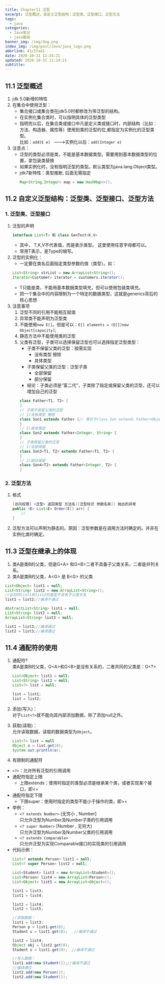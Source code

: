 ```yaml
---
title: Chapter11 泛型
excerpt: 泛型概述，自定义泛型结构：泛型类、泛型接口、泛型方法
tags:
  - java
categories:
  - Java笔记
  - java基础
banner_img: /img/dog.png
index_img: /img/post/Java/java_logo.png
abbrlink: 41c5fad1
date: 2020-10-31 11:24:21
updated: 2020-10-31 11:24:21
subtitle:
---
```

## 11.1 泛型概述
1. jdk 5.0新增的特性
2. 在集合中使用泛型：
   * 集合接口或集合类在jdk5.0时都修改为带泛型的结构。
   * 在实例化集合类时，可以指明具体的泛型类型
   * 指明完以后，在集合类或接口中凡是定义类或接口时，内部结构（比如：方法、构造器、属性等）使用到类的泛型的位,都指定为实例化的泛型类型。  
    比如：`add(E e) ` --->实例化以后：`add(Integer e)`
3. 注意点：
    * 泛型的类型必须是类，不能是基本数据类型。需要用到基本数据类型的位置，拿包装类替换
    * 如果实例化时，没有指明泛型的类型。默认类型为java.lang.Object类型。
    * jdk7新特性：类型推断, 后面无需指定
        ```java
        Map<String,Integer> map = new HashMap<>();
        ```
## 11.2 自定义泛型结构：泛型类、泛型接口、泛型方法
### 1. 泛型类、泛型接口
1. 泛型的声明
   ```java
   interface List<T> 和 class GenTest<K,V>
   ```
    * 其中， T,K,V不代表值，而是表示类型。 这里使用任意字母都可以。
    * 常用T表示，是Type的缩写。
2. 泛型的实例化：
   * 一定要在类名后面指定类型参数的值（类型）。如：
    ```java
    List<String> strList = new ArrayList<String>();
    Iterator<Customer> iterator = customers.iterator();
    ```
   * T只能是类，不能用基本数据类型填充，但可以使用包装类填充。
   * 把一个集合中的内容限制为一个特定的数据类型，这就是generics背后的核心思想
3. 注意事项
   1. 泛型不同的引用不能相互赋值
   2. 异常类不能声明为泛型类
   3. 不能使用`new E[]`。但是可以：`E[] elements = (E[])new Object[capacity]`;
   4. 静态方法中不能使用类的泛型
   5. 父类有泛型，子类可以选择保留泛型也可以选择指定泛型类型：
      * 子类不保留父类的泛型：按需实现
        * 没有类型 擦除
        * 具体类型
      * 子类保留父类的泛型：泛型子类
        * 全部保留
        * 部分保留
       * 结论：子类必须是“富二代”，子类除了指定或保留父类的泛型，还可以增加自己的泛型
      ```java
      class Father<T1, T2> {
      }
      // 子类不保留父类的泛型
      // 1)没有类型 擦除
      class Son1 extends Father {// 等价于class Son extends Father<Object,Object>{
      }
      // 2)具体类型
      class Son2 extends Father<Integer, String> {
      }
      // 子类保留父类的泛型
      // 1)全部保留
      class Son3<T1, T2> extends Father<T1, T2> {
      }
      // 2)部分保留
      class Son4<T2> extends Father<Integer, T2> {
      }
      ```
### 2. 泛型方法
1. 格式
    ```java
    [访问权限] <泛型> 返回类型 方法名([泛型标识 参数名称]) 抛出的异常
    public <E> List<E> Order(E[] arr) {
        //
    }
    ```
2. 泛型方法可以声明为静态的。原因：泛型参数是在调用方法时确定的。并非在实例化类时确定。

## 11.3 泛型在继承上的体现
1. 类A是类B的父类，但是G\<A> 和G\<B>二者不具备子父类关系，二者是并列关系。
2. 类A是类B的父类，A\<G> 是 B\<G> 的父类
```java
List<Object> list1 = null;
List<String> list2 = new ArrayList<String>();
//此时的list1和list2的类型不具有子父类关系
list1 = list2;//编译不通过
```
```java
AbstractList<String> list1 = null;
List<String> list2 = null;
ArrayList<String> list3 = null;

list1 = list3;//编译通过
list2 = list3;//编译通过
```

## 11.4 通配符的使用
1. 通配符?  
   类A是类B的父类，G\<A>和G\<B>是没有关系的，二者共同的父类是：G\<?>
   ```java
   List<Object> list1 = null;
   List<String> list2 = null;
   List<?> list = null;
   
   list = list1;
   list = list2;
   ```
2. 添加(写入)：  
   对于`List<?>`就不能向其内部添加数据，除了添加null之外。

3. 获取(读取)：  
允许读取数据，读取的数据类型为`Object`。  
    ```java
    List<?> list = null
    Object o = list.get(0);
    System.out.println(o);
    ```
4. 有限制的通配符
* `<?>`：允许所有泛型的引用调用
* 通配符指定上限
  * 上限extends：使用时指定的类型必须是继承某个类，或者实现某个接口，即<=
* 通配符指定下限
  * 下限super：使用时指定的类型不能小于操作的类，即>=
* 举例：
  * `<? extends Number>` (无穷小 , Number]  
    只允许泛型为Number及Number子类的引用调用
  * `<? super Number>` [Number , 无穷大)  
    只允许泛型为Number及Number父类的引用调用
  * `<? extends Comparable>`  
    只允许泛型为实现Comparable接口的实现类的引用调用 
* 代码示例：
   ```java
   List<? extends Person> list1 = null;
   List<? super Person> list2 = null;

   List<Student> list3 = new ArrayList<Student>();
   List<Person> list4 = new ArrayList<Person>();
   List<Object> list5 = new ArrayList<Object>();

   list1 = list3;
   list1 = list4;

   list2 = list4;
   list2 = list5;

   //读取数据：
   list1 = list3;
   Person p = list1.get(0);
   Student s = list1.get(0);   //编译不通过

   list2 = list4;
   Object obj = list2.get(0);
   Student s = list1.get(0);  //编译不通过

   //写入数据：
   list1.add(new Student());//编译不通过
   //编译通过
   list2.add(new Person());
   list2.add(new Student());
   ```


